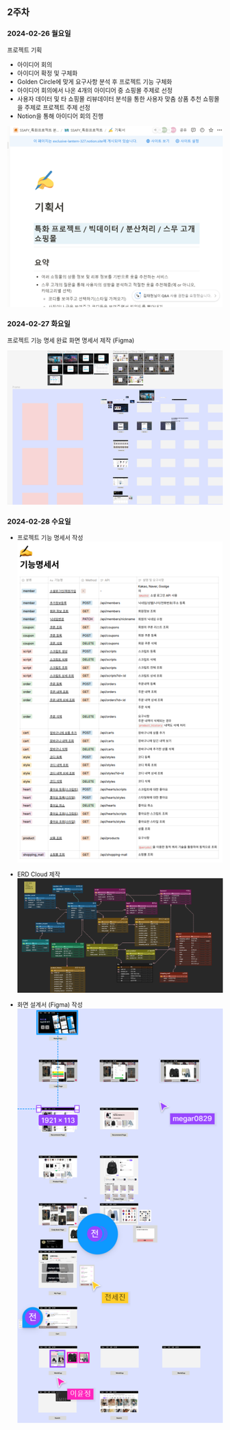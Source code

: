 ## 2주차

### 2024-02-26 월요일

프로젝트 기획
- 아이디어 회의
- 아이디어 확정 및 구체화
- Golden Circle에 맞게 요구사항 분석 후 프로젝트 기능 구체화
- 아이디어 회의에서 나온 4개의 아이디어 중 쇼핑몰 주제로 선정
- 사용자 데이터 및 타 쇼핑몰 리뷰데이터 분석을 통한 사용자 맞춤 상품 추천 쇼핑몰을 주제로 프로젝트 주제 선정
- Notion을 통해 아이디어 회의 진행

![alt text](image.png)


### 2024-02-27 화요일

프로젝트 기능 명세 완료
화면 명세서 제작 (Figma)

![alt text](image-1.png)


### 2024-02-28 수요일

- 프로젝트 기능 명세서 작성
![alt text](image-2.png)

- ERD Cloud 제작
![alt text](<월드컵 쇼핑몰.png>)

- 화면 설계서 (Figma) 작성
![alt text](<image (1).png>)

